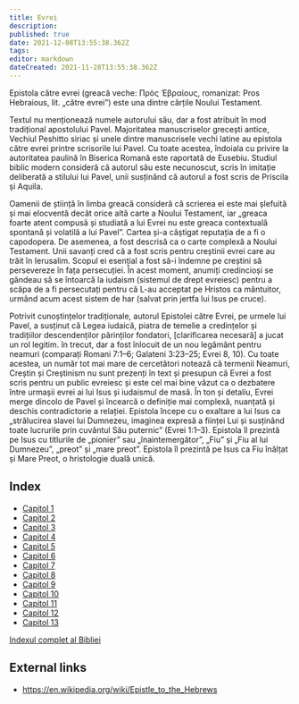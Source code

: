 ```yaml
---
title: Evrei
description: 
published: true
date: 2021-12-08T13:55:38.362Z
tags: 
editor: markdown
dateCreated: 2021-11-28T13:55:38.362Z
---
```


Epistola către evrei (greacă veche: Πρὸς Ἑβραίους, romanizat: Pros Hebraious, lit. „către evrei”) este una dintre cărțile Noului Testament.

Textul nu menționează numele autorului său, dar a fost atribuit în mod tradițional apostolului Pavel. Majoritatea manuscriselor grecești antice, Vechiul Peshitto siriac și unele dintre manuscrisele vechi latine au epistola către evrei printre scrisorile lui Pavel. Cu toate acestea, îndoiala cu privire la autoritatea paulină în Biserica Romană este raportată de Eusebiu. Studiul biblic modern consideră că autorul său este necunoscut, scris în imitație deliberată a stilului lui Pavel, unii susținând că autorul a fost scris de Priscila și Aquila.

Oamenii de știință în limba greacă consideră că scrierea ei este mai șlefuită și mai elocventă decât orice altă carte a Noului Testament, iar „greaca foarte atent compusă și studiată a lui Evrei nu este greaca contextuală spontană și volatilă a lui Pavel”. Cartea și-a câștigat reputația de a fi o capodopera. De asemenea, a fost descrisă ca o carte complexă a Noului Testament. Unii savanți cred că a fost scris pentru creștinii evrei care au trăit în Ierusalim. Scopul ei esențial a fost să-i îndemne pe creștini să persevereze în fața persecuției. În acest moment, anumiți credincioși se gândeau să se întoarcă la iudaism (sistemul de drept evreiesc) pentru a scăpa de a fi persecutați pentru că L-au acceptat pe Hristos ca mântuitor, urmând acum acest sistem de har (salvat prin jertfa lui Isus pe cruce).

Potrivit cunoștințelor tradiționale, autorul Epistolei către Evrei, pe urmele lui Pavel, a susținut că Legea iudaică, piatra de temelie a credințelor și tradițiilor descendenților părinților fondatori, [clarificarea necesară] a jucat un rol legitim. în trecut, dar a fost înlocuit de un nou legământ pentru neamuri (comparați Romani 7:1–6; Galateni 3:23–25; Evrei 8, 10). Cu toate acestea, un număr tot mai mare de cercetători notează că termenii Neamuri, Creștin și Creștinism nu sunt prezenți în text și presupun că Evrei a fost scris pentru un public evreiesc și este cel mai bine văzut ca o dezbatere între urmașii evrei ai lui Isus și iudaismul de masă. În ton și detaliu, Evrei merge dincolo de Pavel și încearcă o definiție mai complexă, nuanțată și deschis contradictorie a relației. Epistola începe cu o exaltare a lui Isus ca „strălucirea slavei lui Dumnezeu, imaginea expresă a ființei Lui și susținând toate lucrurile prin cuvântul Său puternic” (Evrei 1:1–3). Epistola îl prezintă pe Isus cu titlurile de „pionier” sau „înaintemergător”, „Fiu” și „Fiu al lui Dumnezeu”, „preot” și „mare preot”. Epistola îl prezintă pe Isus ca Fiu înălțat și Mare Preot, o hristologie duală unică.

## Index

- [Capitol 1](/ro/Bible/Hebrews/1)
- [Capitol 2](/ro/Bible/Hebrews/2)
- [Capitol 3](/ro/Bible/Hebrews/3)
- [Capitol 4](/ro/Bible/Hebrews/4)
- [Capitol 5](/ro/Bible/Hebrews/5)
- [Capitol 6](/ro/Bible/Hebrews/6)
- [Capitol 7](/ro/Bible/Hebrews/7)
- [Capitol 8](/ro/Bible/Hebrews/8)
- [Capitol 9](/ro/Bible/Hebrews/9)
- [Capitol 10](/ro/Bible/Hebrews/10)
- [Capitol 11](/ro/Bible/Hebrews/11)
- [Capitol 12](/ro/Bible/Hebrews/12)
- [Capitol 13](/ro/Bible/Hebrews/13)


[Indexul complet al Bibliei](/ro/index/bible)


## External links

- https://en.wikipedia.org/wiki/Epistle_to_the_Hebrews